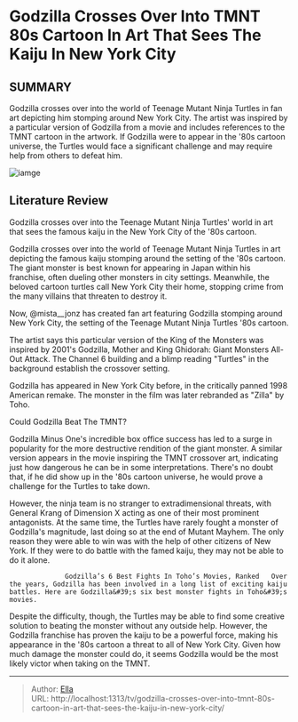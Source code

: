 # Godzilla Crosses Over Into TMNT 80s Cartoon In Art That Sees The Kaiju In New York City


## SUMMARY 



  Godzilla crosses over into the world of Teenage Mutant Ninja Turtles in fan art depicting him stomping around New York City.   The artist was inspired by a particular version of Godzilla from a movie and includes references to the TMNT cartoon in the artwork.   If Godzilla were to appear in the &#39;80s cartoon universe, the Turtles would face a significant challenge and may require help from others to defeat him.  

![iamge](https://static1.srcdn.com/wordpress/wp-content/uploads/2024/01/godzilla-biting-a-train-in-godzilla-minus-one.jpg)

## Literature Review
Godzilla crosses over into the Teenage Mutant Ninja Turtles&#39; world in art that sees the famous kaiju in the New York City of the &#39;80s cartoon.




Godzilla crosses over into the world of Teenage Mutant Ninja Turtles in art depicting the famous kaiju stomping around the setting of the &#39;80s cartoon. The giant monster is best known for appearing in Japan within his franchise, often dueling other monsters in city settings. Meanwhile, the beloved cartoon turtles call New York City their home, stopping crime from the many villains that threaten to destroy it.




Now, @mista__jonz has created fan art featuring Godzilla stomping around New York City, the setting of the Teenage Mutant Ninja Turtles &#39;80s cartoon.


 

The artist says this particular version of the King of the Monsters was inspired by 2001&#39;s Godzilla, Mother and King Ghidorah: Giant Monsters All-Out Attack. The Channel 6 building and a blimp reading &#34;Turtles&#34; in the background establish the crossover setting.



Godzilla has appeared in New York City before, in the critically panned 1998 American remake. The monster in the film was later rebranded as &#34;Zilla&#34; by Toho.





 Could Godzilla Beat The TMNT? 
          




Godzilla Minus One&#39;s incredible box office success has led to a surge in popularity for the more destructive rendition of the giant monster. A similar version appears in the movie inspiring the TMNT crossover art, indicating just how dangerous he can be in some interpretations. There&#39;s no doubt that, if he did show up in the &#39;80s cartoon universe, he would prove a challenge for the Turtles to take down.

However, the ninja team is no stranger to extradimensional threats, with General Krang of Dimension X acting as one of their most prominent antagonists. At the same time, the Turtles have rarely fought a monster of Godzilla&#39;s magnitude, last doing so at the end of Mutant Mayhem. The only reason they were able to win was with the help of other citizens of New York. If they were to do battle with the famed kaiju, they may not be able to do it alone.

                  Godzilla’s 6 Best Fights In Toho’s Movies, Ranked   Over the years, Godzilla has been involved in a long list of exciting kaiju battles. Here are Godzilla&#39;s six best monster fights in Toho&#39;s movies.    




Despite the difficulty, though, the Turtles may be able to find some creative solution to beating the monster without any outside help. However, the Godzilla franchise has proven the kaiju to be a powerful force, making his appearance in the &#39;80s cartoon a threat to all of New York City. Given how much damage the monster could do, it seems Godzilla would be the most likely victor when taking on the TMNT.



---

> Author: [Ella](https://instagram.hk.cn/)  
> URL: http://localhost:1313/tv/godzilla-crosses-over-into-tmnt-80s-cartoon-in-art-that-sees-the-kaiju-in-new-york-city/  

